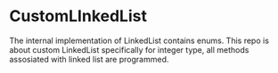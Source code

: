 # CustomLInkedList
The internal implementation of LinkedList contains enums. This repo is about custom LinkedList specifically for integer type, all methods assosiated with linked list are programmed.
